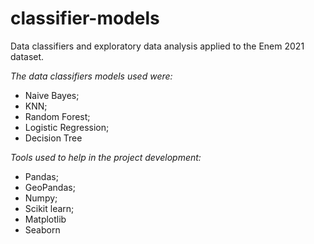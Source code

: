 # classifier-models
Data classifiers and exploratory data analysis applied to the Enem 2021 dataset.

*The data classifiers models used were:*

- Naive Bayes;
- KNN;
- Random Forest;
- Logistic Regression;
- Decision Tree

*Tools used to help in the project development:*

- Pandas;
- GeoPandas;
- Numpy;
- Scikit learn;
- Matplotlib
- Seaborn
